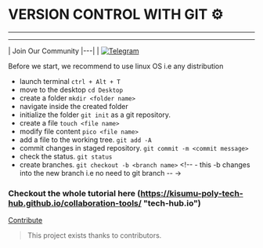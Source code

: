 # VERSION CONTROL WITH GIT :gear:

* * *

* * *

| Join Our Community
\|---\|
\|  [![Telegram](https://telegram.org/img/t_logo.png)](https://t.me/joinchat/Fkwt1xJoduMWrku8r-JtqA)

<p> Before we start, we recommend to use   linux OS       
  i.e any distribution </p>

-   launch terminal `ctrl + Alt + T`
-   move to the desktop  `cd Desktop`
-   create a folder `mkdir <folder name>`
-   navigate inside the created folder
-   initialize the folder  `git init` as a git repository.
-   create a file `touch <file name>`
-   modify file content `pico <file name>`
-   add a file to the working tree. `git add -A`
-   commit changes in staged repository. `git commit -m <commit message>`
-   check the status. `git status`
-   create branches. `git checkout -b <branch name>`  <!-- - this -b changes into the new branch i.e no need to git branch -- ->
<!-- -   change into a different branch.  `git branch <branch name>` -->

### Checkout the whole tutorial here (<https://kisumu-poly-tech-hub.github.io/collaboration-tools/> "tech-hub.io")

[Contribute](https://kisumu-poly-tech-hub.github.io/collaboration-tools/ "tech-hub.io")

> This project exists thanks to  contributors.
